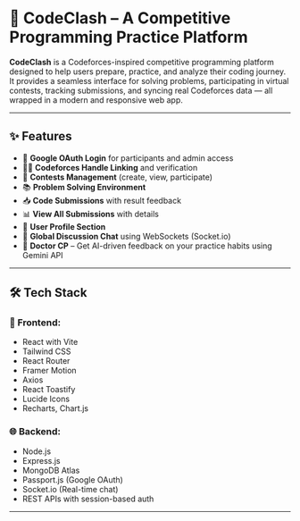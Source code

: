 # 🚀 CodeClash – A Competitive Programming Practice Platform

**CodeClash** is a Codeforces-inspired competitive programming platform designed to help users prepare, practice, and analyze their coding journey. It provides a seamless interface for solving problems, participating in virtual contests, tracking submissions, and syncing real Codeforces data — all wrapped in a modern and responsive web app.

---

## ✨ Features

- 🔐 **Google OAuth Login** for participants and admin access
- 🧑‍💻 **Codeforces Handle Linking** and verification
- 🏁 **Contests Management** (create, view, participate)
- 📚 **Problem Solving Environment**
- 📥 **Code Submissions** with result feedback
- 📊 **View All Submissions** with details
- 👤 **User Profile Section**
- 💬 **Global Discussion Chat** using WebSockets (Socket.io)
- 🧠 **Doctor CP** – Get AI-driven feedback on your practice habits using Gemini API

---

## 🛠️ Tech Stack

### 🔧 Frontend:
- React with Vite
- Tailwind CSS
- React Router
- Framer Motion
- Axios
- React Toastify
- Lucide Icons
- Recharts, Chart.js

### 🌐 Backend:
- Node.js
- Express.js
- MongoDB Atlas
- Passport.js (Google OAuth)
- Socket.io (Real-time chat)
- REST APIs with session-based auth

---
